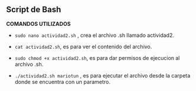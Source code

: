 ## Script de Bash

**COMANDOS UTILIZADOS**

- `sudo nano actividad2.sh`
, crea el archivo .sh llamado actividad2.

- `cat actividad2.sh`, es para ver el contenido del archivo.

- `sudo chmod +x actividad2.sh`, es para dar permisos de ejecucion al archivo .sh.

- `./actividad2.sh mariotun` , es para ejecutar el archivo desde la carpeta donde se encuentra con un parametro.


